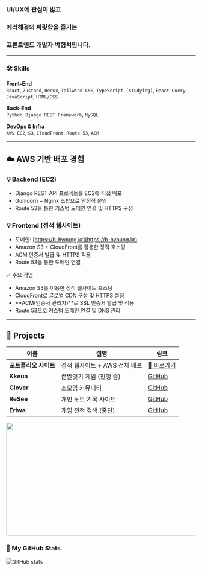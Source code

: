 ### UI/UX에 관심이 많고
### 에러해결의 짜릿함을 즐기는
### 프론트엔드 개발자 박형석입니다.

---

### 🛠️ Skills

**Front-End**  
`React`, `Zustand`, `Redux`, `Tailwind CSS`, `TypeScript (studying)`, `React-Query`, `JavaScript`, `HTML/CSS`

**Back-End**  
`Python`, `Django REST Framework`, `MySQL`

**DevOps & Infra**  
`AWS EC2`, `S3`, `CloudFront`, `Route 53`, `ACM`

----

## ☁️ AWS 기반 배포 경험

### 💡 Backend (EC2)
- Django REST API 프로젝트를 EC2에 직접 배포
- Gunicorn + Nginx 조합으로 안정적 운영
- Route 53을 통한 커스텀 도메인 연결 및 HTTPS 구성

### 💡 Frontend (정적 웹사이트)
- 도메인: [https://b-hyoung.kr](https://b-hyoung.kr)
- Amazon S3 + CloudFront를 활용한 정적 호스팅
- ACM 인증서 발급 및 HTTPS 적용
- Route 53을 통한 도메인 연결

✅ 주요 작업
- Amazon S3를 이용한 정적 웹사이트 호스팅
- CloudFront로 글로벌 CDN 구성 및 HTTPS 설정
- **ACM(인증서 관리자)**로 SSL 인증서 발급 및 적용
- Route 53으로 커스텀 도메인 연결 및 DNS 관리

----  
      
## 🚀 Projects

| 이름 | 설명 | 링크 |
|------|------|------|
| **포트폴리오 사이트** | 정적 웹사이트 + AWS 전체 배포 | [🔗 바로가기](https://b-hyoung.kr) |
| **Kkeua** | 끝말잇기 게임 (진행 중) | [GitHub](https://github.com/djgnfj-svg/kkua) |
| **Clover** | 소모임 커뮤니티 | [GitHub](https://github.com/djgnfj-svg/Clover) |
| **ReSee** | 개인 노트 기록 사이트 | [GitHub](https://github.com/djgnfj-svg/Resee_project) |
| **Eriwa** | 게임 전적 검색 (중단) | [GitHub](https://github.com/djgnfj-svg/Eriwa) |


<a href="https://www.gitanimals.org/en_US?utm_medium=image&utm_source=b-hyoung&utm_content=farm">
<img
  src="https://render.gitanimals.org/farms/b-hyoung"
  width="800"
  height="300"
/>
</a>
  


### 🧠 My GitHub Stats
![GitHub stats](https://github-readme-stats.vercel.app/api?username=b-hyoung&show_icons=true&theme=tokyonight)
